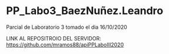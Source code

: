 # PP_Labo3_BaezNuñez.Leandro

Parcial de Laboratorio 3 tomado el dia 16/10/2020

LINK AL REPOSITROIO DEL SERVIDOR: https://github.com/mramos88/apiPPLaboIII2020